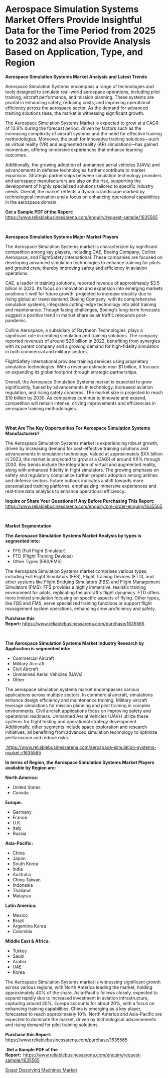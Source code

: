 <p><h1>Aerospace Simulation Systems Market Offers Provide Insightful Data for the Time Period from 2025 to 2032 and also Provide Analysis Based on Application, Type, and Region</h1></p><p><strong>Aerospace Simulation Systems Market Analysis and Latest Trends</strong></p>
<p><p>Aerospace Simulation Systems encompass a range of technologies and tools designed to simulate real-world aerospace operations, including pilot training, aircraft performance, and mission planning. These systems are pivotal in enhancing safety, reducing costs, and improving operational efficiency across the aerospace sector. As the demand for advanced training solutions rises, the market is witnessing significant growth.</p><p>The Aerospace Simulation Systems Market is expected to grow at a CAGR of 13.9% during the forecast period, driven by factors such as the increasing complexity of aircraft systems and the need for effective training methodologies. Moreover, the push for innovative training solutions—such as virtual reality (VR) and augmented reality (AR) simulations—has gained momentum, offering immersive experiences that enhance learning outcomes. </p><p>Additionally, the growing adoption of unmanned aerial vehicles (UAVs) and advancements in defense technologies further contribute to market expansion. Strategic partnerships between simulation technology providers and aerospace manufacturers are also on the rise, supporting the development of highly specialized solutions tailored to specific industry needs. Overall, the market reflects a dynamic landscape marked by technological innovation and a focus on enhancing operational capabilities in the aerospace domain.</p></p>
<p><strong>Get a Sample PDF of the Report:&nbsp;</strong> <a href="https://www.reliablebusinessarena.com/enquiry/request-sample/1635565?utm_campaign=2483&utm_medium=2&utm_source=Github&utm_content=ia&utm_term=23032025&utm_id=aerospace-simulation-systems">https://www.reliablebusinessarena.com/enquiry/request-sample/1635565</a></p>
<p>&nbsp;</p>
<p><strong>Aerospace Simulation Systems Major Market Players</strong></p>
<p><p>The Aerospace Simulation Systems market is characterized by significant competition among key players, including CAE, Boeing Company, Collins Aerospace, and FlightSafety International. These companies are focused on developing advanced simulation technologies to enhance training for pilots and ground crew, thereby improving safety and efficiency in aviation operations.</p><p>CAE, a leader in training solutions, reported revenue of approximately $3.5 billion in 2022. Its focus on innovation and expansion into emerging markets positions it well for future growth, projected to increase steadily due to rising global air travel demand. Boeing Company, with its comprehensive simulation systems, integrates cutting-edge technology into pilot training and maintenance. Though facing challenges, Boeing's long-term forecasts suggest a positive trend in market share as air traffic rebounds post-pandemic.</p><p>Collins Aerospace, a subsidiary of Raytheon Technologies, plays a significant role in creating simulation and training solutions. The company reported revenues of around $26 billion in 2022, benefiting from synergies with its parent company and a growing demand for high-fidelity simulation in both commercial and military sectors.</p><p>FlightSafety International provides training services using proprietary simulation technologies. With a revenue estimate near $1 billion, it focuses on expanding its global footprint through strategic partnerships.</p><p>Overall, the Aerospace Simulation Systems market is expected to grow significantly, fueled by advancements in technology, increased aviation regulation, and rising safety concerns. The market size is projected to reach $10 billion by 2030. As companies continue to innovate and expand, competition will remain intense, driving improvements and efficiencies in aerospace training methodologies.</p></p>
<p>&nbsp;</p>
<p><strong>What Are The Key Opportunities For Aerospace Simulation Systems Manufacturers?</strong></p>
<p><p>The Aerospace Simulation Systems market is experiencing robust growth, driven by increasing demand for cost-effective training solutions and advancements in simulation technology. Valued at approximately $XX billion in 2023, the market is projected to grow at a CAGR of around XX% through 2030. Key trends include the integration of virtual and augmented reality, along with enhanced fidelity in flight simulators. The growing emphasis on safety and regulatory compliance further propels adoption among airlines and defense sectors. Future outlook indicates a shift towards more personalized training platforms, emphasizing immersive experiences and real-time data analytics to enhance operational efficiency.</p></p>
<p><strong>Inquire or Share Your Questions If Any Before Purchasing This Report:</strong> <a href="https://www.reliablebusinessarena.com/enquiry/pre-order-enquiry/1635565?utm_campaign=2483&utm_medium=2&utm_source=Github&utm_content=ia&utm_term=23032025&utm_id=aerospace-simulation-systems">https://www.reliablebusinessarena.com/enquiry/pre-order-enquiry/1635565</a></p>
<p>&nbsp;</p>
<p><strong>Market Segmentation</strong></p>
<p><strong>The Aerospace Simulation Systems Market Analysis by types is segmented into:</strong></p>
<p><ul><li>FFS (Full Flight Simulator)</li><li>FTD (Flight Training Devices)</li><li>Other Types (FBS/FMS)</li></ul></p>
<p><p>The Aerospace Simulation Systems market comprises various types, including Full Flight Simulators (FFS), Flight Training Devices (FTD), and other systems like Flight Bridging Simulators (FBS) and Flight Management Simulators (FMS). FFS provides a highly immersive, realistic training environment for pilots, replicating the aircraft's flight dynamics. FTD offers more limited simulation focusing on specific aspects of flying. Other types, like FBS and FMS, serve specialized training functions or support flight management system operations, enhancing crew proficiency and safety.</p></p>
<p><strong>Purchase this Report:&nbsp;</strong><a href="https://www.reliablebusinessarena.com/purchase/1635565?utm_campaign=2483&utm_medium=2&utm_source=Github&utm_content=ia&utm_term=23032025&utm_id=aerospace-simulation-systems">https://www.reliablebusinessarena.com/purchase/1635565</a></p>
<p>&nbsp;</p>
<p><strong>The Aerospace Simulation Systems Market Industry Research by Application is segmented into:</strong></p>
<p><ul><li>Commercial Aircraft</li><li>Military Aircraft</li><li>Civil Aircraft</li><li>Unmanned Aerial Vehicles (UAVs)</li><li>Other</li></ul></p>
<p><p>The aerospace simulation systems market encompasses various applications across multiple sectors. In commercial aircraft, simulations enhance design efficiency and maintenance training. Military aircraft leverage simulations for mission planning and pilot training in complex environments. Civil aircraft applications focus on improving safety and operational readiness. Unmanned Aerial Vehicles (UAVs) utilize these systems for flight testing and operational strategy development. Additionally, other segments include space exploration and research initiatives, all benefiting from advanced simulation technology to optimize performance and reduce risks.</p></p>
<p><a href="https://www.reliablebusinessarena.com/aerospace-simulation-systems-market-r1635565?utm_campaign=2483&utm_medium=2&utm_source=Github&utm_content=ia&utm_term=23032025&utm_id=aerospace-simulation-systems">&nbsp;https://www.reliablebusinessarena.com/aerospace-simulation-systems-market-r1635565</a></p>
<p><strong>In terms of Region, the Aerospace Simulation Systems Market Players available by Region are:</strong></p>
<p>
    <p> <strong> North America: </strong>
        <ul>
            <li>United States</li>
            <li>Canada</li>
        </ul>
        </p> 
    <p> <strong> Europe: </strong>
        <ul>
            <li>Germany</li>
            <li>France</li>
            <li>U.K.</li>
            <li>Italy</li>
            <li>Russia</li>
        </ul>
        </p> 
    <p> <strong> Asia-Pacific: </strong>
        <ul>
            <li>China</li>
            <li>Japan</li>
            <li>South Korea</li>
            <li>India</li>
            <li>Australia</li>
            <li>China Taiwan</li>
            <li>Indonesia</li>
            <li>Thailand</li>
            <li>Malaysia</li>
        </ul>
        </p> 
    <p> <strong> Latin America: </strong>
        <ul>
            <li>Mexico</li>
            <li>Brazil</li>
            <li>Argentina Korea</li>
            <li>Colombia</li>
        </ul>
        </p> 
    <p> <strong> Middle East & Africa: </strong>
        <ul>
            <li>Turkey</li>
            <li>Saudi</li>
            <li>Arabia</li>
            <li>UAE</li>
            <li>Korea</li>
        </ul>
    </p>
    </p>
<p><p>The Aerospace Simulation Systems market is witnessing significant growth across various regions, with North America leading the market, holding approximately 40% of the share. Asia-Pacific follows closely, expected to expand rapidly due to increased investment in aviation infrastructure, capturing around 30%. Europe accounts for about 20%, with a focus on enhancing training capabilities. China is emerging as a key player, forecasted to reach approximately 10%. North America and Asia-Pacific are expected to dominate the market, driven by technological advancements and rising demand for pilot training solutions.</p></p>
<p><strong>Purchase this Report: </strong><a href="https://www.reliablebusinessarena.com/purchase/1635565?utm_campaign=2483&utm_medium=2&utm_source=Github&utm_content=ia&utm_term=23032025&utm_id=aerospace-simulation-systems">https://www.reliablebusinessarena.com/purchase/1635565</a></p>
<p>&nbsp;<strong>Get a Sample PDF of the Report:&nbsp;&nbsp;</strong><a href="https://www.reliablebusinessarena.com/enquiry/request-sample/1635565?utm_campaign=2483&utm_medium=2&utm_source=Github&utm_content=ia&utm_term=23032025&utm_id=aerospace-simulation-systems">https://www.reliablebusinessarena.com/enquiry/request-sample/1635565</a></p>
<p><strong></strong></p>
<p><p><a href="https://github.com/ParvinKhatun77/Market-Research-Report-List-2/blob/main/sugar-dissolving-machines-market.md?utm_campaign=2483&utm_medium=2&utm_source=Github&utm_content=ia&utm_term=23032025&utm_id=aerospace-simulation-systems">Sugar Dissolving Machines Market</a></p></p>